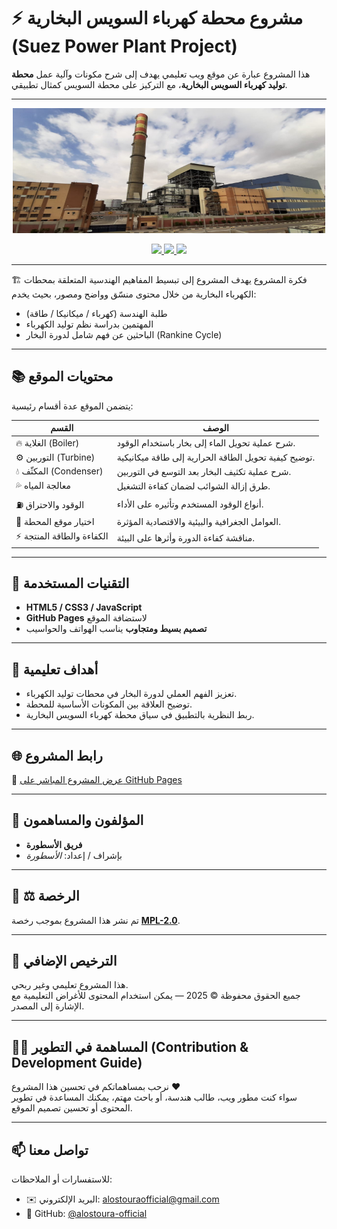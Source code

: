 # ⚡ مشروع محطة كهرباء السويس البخارية (Suez Power Plant Project)

هذا المشروع عبارة عن موقع ويب تعليمي يهدف إلى شرح مكونات وآلية عمل **محطة توليد كهرباء السويس البخارية**، مع التركيز على محطة السويس كمثال تطبيقي.

---
<p align="center">
  <img src="assets/البخارية.jpg" alt="صورة لمحطة كهرباء السويس البخارية" width="500" height="200">
</p>


<p align="center">
  <a href="https://alostoura-official.github.io/Project-Suez-Power-Plant-Al-Bukhari/">
    <img src="https://img.shields.io/badge/View%20Website-Live-green?style=flat-square&logo=githubpages">
  </a>
  <a href="LICENSE">
    <img src="https://img.shields.io/badge/License-MPL--2.0-blue.svg?style=flat-square">
  </a>
  <img src="https://img.shields.io/badge/Status-Educational%20Project-orange?style=flat-square">
</p>


---



🏗️ فكرة المشروع
يهدف المشروع إلى تبسيط المفاهيم الهندسية المتعلقة بمحطات الكهرباء البخارية من خلال محتوى منسّق وواضح ومصور، بحيث يخدم:
- طلبة الهندسة (كهرباء / ميكانيكا / طاقة)
- المهتمين بدراسة نظم توليد الكهرباء
- الباحثين عن فهم شامل لدورة البخار (Rankine Cycle)

---

## 📚 محتويات الموقع
يتضمن الموقع عدة أقسام رئيسية:

| القسم | الوصف |
|-------|-------|
| 🔥 الغلاية (Boiler) | شرح عملية تحويل الماء إلى بخار باستخدام الوقود. |
| ⚙️ التوربين (Turbine) | توضيح كيفية تحويل الطاقة الحرارية إلى طاقة ميكانيكية. |
| 💧 المكثّف (Condenser) | شرح عملية تكثيف البخار بعد التوسع في التوربين. |
| 💦 معالجة المياه | طرق إزالة الشوائب لضمان كفاءة التشغيل. |
| ⛽ الوقود والاحتراق | أنواع الوقود المستخدم وتأثيره على الأداء. |
| 📍 اختيار موقع المحطة | العوامل الجغرافية والبيئية والاقتصادية المؤثرة. |
| ⚡ الكفاءة والطاقة المنتجة | مناقشة كفاءة الدورة وأثرها على البيئة. |

---

## 🧩 التقنيات المستخدمة
- **HTML5 / CSS3 / JavaScript**
- **GitHub Pages** لاستضافة الموقع
- **تصميم بسيط ومتجاوب** يناسب الهواتف والحواسيب

---

## 🧠 أهداف تعليمية
- تعزيز الفهم العملي لدورة البخار في محطات توليد الكهرباء.  
- توضيح العلاقة بين المكونات الأساسية للمحطة.  
- ربط النظرية بالتطبيق في سياق محطة كهرباء السويس البخارية.

---

## 🌐 رابط المشروع
🔗 [عرض المشروع المباشر على GitHub Pages](https://alostoura-official.github.io/Project-Suez-Power-Plant-Al-Bukhari/)

---

## 👥 المؤلفون والمساهمون
- **فريق الأسطورة**  
- بإشراف / إعداد: *الأسطورة*

---

## 📝 ⚖️ الرخصة
تم نشر هذا المشروع بموجب رخصة **[MPL-2.0](LICENSE)**.

---

## 📄 الترخيص الإضافي
هذا المشروع تعليمي وغير ربحي.  
جميع الحقوق محفوظة © 2025 — يمكن استخدام المحتوى للأغراض التعليمية مع الإشارة إلى المصدر.

---

## 🧑‍💻 المساهمة في التطوير (Contribution & Development Guide)

نرحب بمساهماتكم في تحسين هذا المشروع ❤️  
سواء كنت مطور ويب، طالب هندسة، أو باحث مهتم، يمكنك المساعدة في تطوير المحتوى أو تحسين تصميم الموقع.

---
## 📫 تواصل معنا
للاستفسارات أو الملاحظات:
- ✉️ البريد الإلكتروني: [alostouraofficial@gmail.com](mailto:alostouraofficial@gmail.com)
- 💬 GitHub: [@alostoura-official](https://github.com/alostoura-official)
